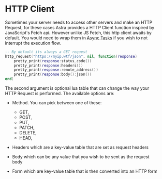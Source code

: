 # HTTP Client

Sometimes your server needs to access other servers and make an HTTP Request, for these cases Astra provides a HTTP Client function inspired by JavaScript's Fetch api. However unlike JS Fetch, this http client awaits by default. You would need to wrap them in [Async Tasks](./async_tasks.md) if you wish to not interrupt the execution flow.

```lua
-- By default its always a GET request
http_request("https://myip.wtf/json", nil, function(response)
    pretty_print(response:status_code())
    pretty_print(response:headers())
    pretty_print(response:remote_address())
    pretty_print(response:body():json())
end)
```

The second argument is optional lua table that can change the way your HTTP Request is performed. The available options are:

- Method. You can pick between one of these:

  - GET,
  - POST,
  - PUT,
  - PATCH,
  - DELETE,
  - HEAD,

- Headers which are a key-value table that are set as request headers
- Body which can be any value that you wish to be sent as the request body
- Form which are key-value table that is then converted into an HTTP form
